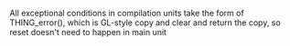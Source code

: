 All exceptional conditions in compilation units take the form of
  THING_error(), which is GL-style copy and clear and return the copy,
  so reset doesn't need to happen in main unit


